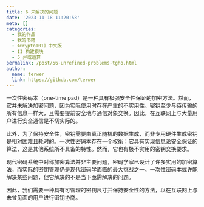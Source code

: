 ```yaml
---
title: 6 未解决的问题
date: '2023-11-18 11:20:58'
meta: []
categories:
  - 我的作品
  - 我的书籍
  - 《crypto101》中文版
  - II 构建模块
  - 5 异或运算
permalink: /post/56-unrefined-problems-tgho.html
author:
  name: terwer
  link: https://github.com/terwer
---
```



<!-- more -->




一次性密码本（one-time pad）是一种具有极强安全性保证的加密方法。然而，它并未解决加密问题，因为实际使用时存在严重的不实用性。密钥至少与待传输的所有信息一样大，且需要提前安全地与通信对象交换。因此，在互联网上与大量用户进行安全通信是不切实际的。

此外，为了保持安全性，密钥需要由真正随机的数据生成，而非专用硬件生成密钥是相对困难且耗时的。一次性密码本存在一个权衡：它具有实现信息论安全保证的算法，这是其他系统所不具备的特性。然而，它也有极不实用的密钥交换要求。

现代密码系统中对称加密算法并非主要问题，密码学家已设计了许多实用的加密算法，而实际的密钥管理仍是现代密码学面临的最大挑战之一。一次性密码本或许能解决某些问题，但它解决的不是当下亟需解决的问题。

因此，我们需要一种具有可管理的密钥尺寸并保持安全性的方法，以在互联网上与未曾见面的用户进行密钥协商。

